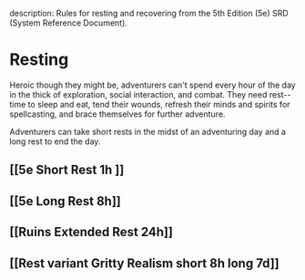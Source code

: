 description: Rules for resting and recovering from the 5th Edition (5e) SRD (System Reference Document).

# Resting 
Heroic though they might be, adventurers can't spend every hour of the day in the thick of exploration, social interaction, and combat. They need rest--time to sleep and eat, tend their wounds, refresh their minds and spirits for spellcasting, and brace themselves for further adventure.

Adventurers can take short rests in the midst of an adventuring day and a long rest to end the day. 



## [[5e Short Rest 1h ]]
## [[5e Long Rest 8h]] 
## [[Ruins Extended Rest 24h]]

## [[Rest variant Gritty Realism short 8h long 7d]]
